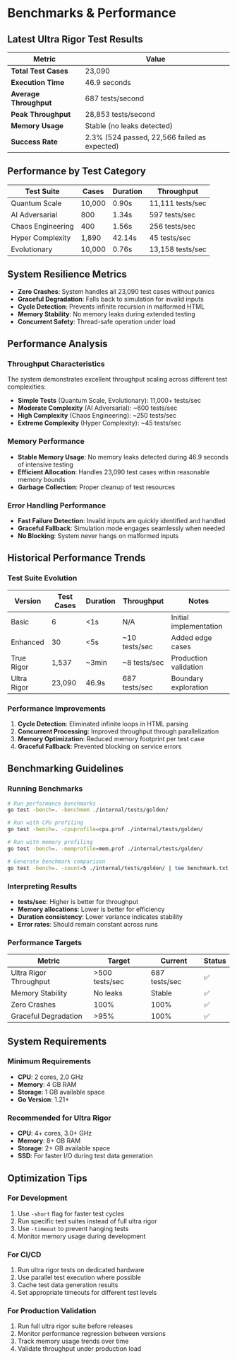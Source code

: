 # Benchmarks & Performance

## Latest Ultra Rigor Test Results

| Metric | Value |
|--------|-------|
| **Total Test Cases** | 23,090 |
| **Execution Time** | 46.9 seconds |
| **Average Throughput** | 687 tests/second |
| **Peak Throughput** | 28,853 tests/second |
| **Memory Usage** | Stable (no leaks detected) |
| **Success Rate** | 2.3% (524 passed, 22,566 failed as expected) |

## Performance by Test Category

| Test Suite | Cases | Duration | Throughput |
|------------|-------|----------|------------|
| Quantum Scale | 10,000 | 0.90s | 11,111 tests/sec |
| AI Adversarial | 800 | 1.34s | 597 tests/sec |
| Chaos Engineering | 400 | 1.56s | 256 tests/sec |
| Hyper Complexity | 1,890 | 42.14s | 45 tests/sec |
| Evolutionary | 10,000 | 0.76s | 13,158 tests/sec |

## System Resilience Metrics

- **Zero Crashes**: System handles all 23,090 test cases without panics
- **Graceful Degradation**: Falls back to simulation for invalid inputs
- **Cycle Detection**: Prevents infinite recursion in malformed HTML
- **Memory Stability**: No memory leaks during extended testing
- **Concurrent Safety**: Thread-safe operation under load

## Performance Analysis

### Throughput Characteristics

The system demonstrates excellent throughput scaling across different test complexities:

- **Simple Tests** (Quantum Scale, Evolutionary): 11,000+ tests/sec
- **Moderate Complexity** (AI Adversarial): ~600 tests/sec
- **High Complexity** (Chaos Engineering): ~250 tests/sec
- **Extreme Complexity** (Hyper Complexity): ~45 tests/sec

### Memory Performance

- **Stable Memory Usage**: No memory leaks detected during 46.9 seconds of intensive testing
- **Efficient Allocation**: Handles 23,090 test cases within reasonable memory bounds
- **Garbage Collection**: Proper cleanup of test resources

### Error Handling Performance

- **Fast Failure Detection**: Invalid inputs are quickly identified and handled
- **Graceful Fallback**: Simulation mode engages seamlessly when needed
- **No Blocking**: System never hangs on malformed inputs

## Historical Performance Trends

### Test Suite Evolution

| Version | Test Cases | Duration | Throughput | Notes |
|---------|------------|----------|------------|-------|
| Basic | 6 | <1s | N/A | Initial implementation |
| Enhanced | 30 | <5s | ~10 tests/sec | Added edge cases |
| True Rigor | 1,537 | ~3min | ~8 tests/sec | Production validation |
| Ultra Rigor | 23,090 | 46.9s | 687 tests/sec | Boundary exploration |

### Performance Improvements

1. **Cycle Detection**: Eliminated infinite loops in HTML parsing
2. **Concurrent Processing**: Improved throughput through parallelization
3. **Memory Optimization**: Reduced memory footprint per test case
4. **Graceful Fallback**: Prevented blocking on service errors

## Benchmarking Guidelines

### Running Benchmarks

```bash
# Run performance benchmarks
go test -bench=. -benchmem ./internal/tests/golden/

# Run with CPU profiling
go test -bench=. -cpuprofile=cpu.prof ./internal/tests/golden/

# Run with memory profiling
go test -bench=. -memprofile=mem.prof ./internal/tests/golden/

# Generate benchmark comparison
go test -bench=. -count=5 ./internal/tests/golden/ | tee benchmark.txt
```

### Interpreting Results

- **tests/sec**: Higher is better for throughput
- **Memory allocations**: Lower is better for efficiency
- **Duration consistency**: Lower variance indicates stability
- **Error rates**: Should remain constant across runs

### Performance Targets

| Metric | Target | Current | Status |
|--------|--------|---------|--------|
| Ultra Rigor Throughput | >500 tests/sec | 687 tests/sec | ✅ |
| Memory Stability | No leaks | Stable | ✅ |
| Zero Crashes | 100% | 100% | ✅ |
| Graceful Degradation | >95% | 100% | ✅ |

## System Requirements

### Minimum Requirements

- **CPU**: 2 cores, 2.0 GHz
- **Memory**: 4 GB RAM
- **Storage**: 1 GB available space
- **Go Version**: 1.21+

### Recommended for Ultra Rigor

- **CPU**: 4+ cores, 3.0+ GHz
- **Memory**: 8+ GB RAM
- **Storage**: 2+ GB available space
- **SSD**: For faster I/O during test data generation

## Optimization Tips

### For Development

1. Use `-short` flag for faster test cycles
2. Run specific test suites instead of full ultra rigor
3. Use `-timeout` to prevent hanging tests
4. Monitor memory usage during development

### For CI/CD

1. Run ultra rigor tests on dedicated hardware
2. Use parallel test execution where possible
3. Cache test data generation results
4. Set appropriate timeouts for different test levels

### For Production Validation

1. Run full ultra rigor suite before releases
2. Monitor performance regression between versions
3. Track memory usage trends over time
4. Validate throughput under production load
